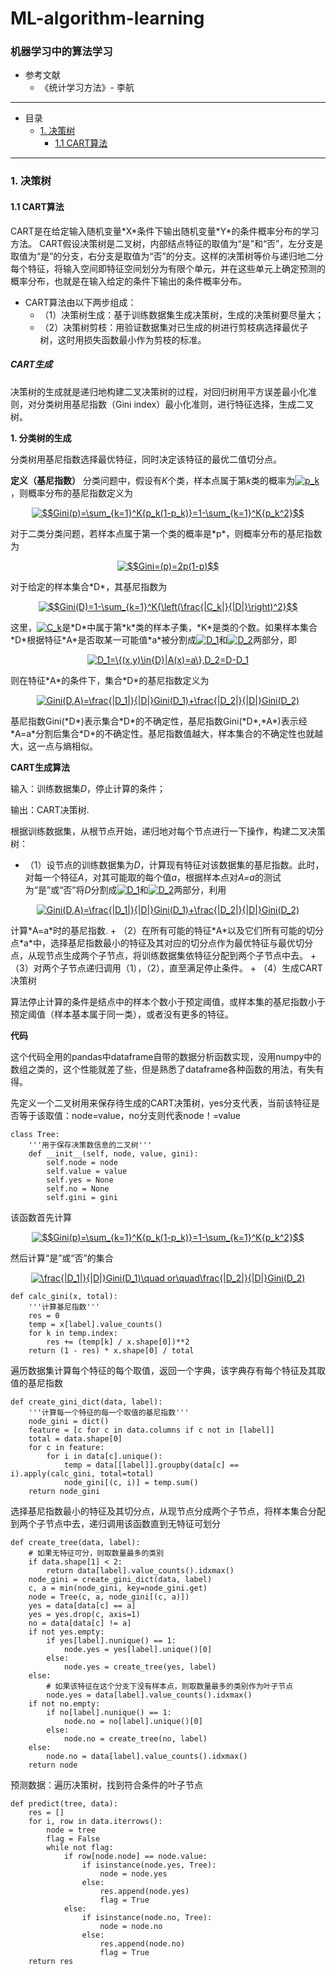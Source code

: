 # ML-algorithm-learning
### 机器学习中的算法学习
+ 参考文献
    + 《统计学习方法》- 李航
--------------------------------
+ 目录
    + [1. 决策树](###1)
        + [1.1 CART算法](####1.1)
--------------------------------
<h3 id='1'>1. 决策树</h3>
<h4 id='1.1'>1.1 CART算法</h4>
CART是在给定输入随机变量*X*条件下输出随机变量*Y*的条件概率分布的学习方法。
CART假设决策树是二叉树，内部结点特征的取值为“是”和“否”，左分支是取值为“是”的分支，右分支是取值为“否”的分支。这样的决策树等价与递归地二分每个特征，将输入空间即特征空间划分为有限个单元，并在这些单元上确定预测的概率分布，也就是在输入给定的条件下输出的条件概率分布。

+ CART算法由以下两步组成：
    + （1）决策树生成：基于训练数据集生成决策树，生成的决策树要尽量大；
    + （2）决策树剪枝：用验证数据集对已生成的树进行剪枝病选择最优子树，这时用损失函数最小作为剪枝的标准。

##### CART生成
决策树的生成就是递归地构建二叉决策树的过程，对回归树用平方误差最小化准则，对分类树用基尼指数（Gini index）最小化准则，进行特征选择，生成二叉树。

**1. 分类树的生成**

分类树用基尼指数选择最优特征，同时决定该特征的最优二值切分点。

**定义（基尼指数）**
分类问题中，假设有*K*个类，样本点属于第*k*类的概率为<a href="https://www.codecogs.com/eqnedit.php?latex=p_k" target="_blank"><img src="https://latex.codecogs.com/png.latex?p_k" title="p_k" /></a>，则概率分布的基尼指数定义为
<p align="center"><a href="https://www.codecogs.com/eqnedit.php?latex=$Gini(p)=\sum_{k=1}^K{p_k(1-p_k)}=1-\sum_{k=1}^K{p_k^2}$$" target="_blank"><img src="https://latex.codecogs.com/png.latex?$Gini(p)=\sum_{k=1}^K{p_k(1-p_k)}=1-\sum_{k=1}^K{p_k^2}$$" title="$$Gini(p)=\sum_{k=1}^K{p_k(1-p_k)}=1-\sum_{k=1}^K{p_k^2}$$" /></a></p>
对于二类分类问题，若样本点属于第一个类的概率是*p*，则概率分布的基尼指数为
<p align="center"><a href="https://www.codecogs.com/eqnedit.php?latex=$$Gini=(p)=2p(1-p)$$" target="_blank"><img src="https://latex.codecogs.com/png.latex?$$Gini=(p)=2p(1-p)$$" title="$$Gini=(p)=2p(1-p)$$" /></a></p>
对于给定的样本集合*D*，其基尼指数为
<p align="center"><a href="https://www.codecogs.com/eqnedit.php?latex=$$Gini(D)=1-\sum_{k=1}^K{\left(\frac{|C_k|}{|D|}\right)^2}$$" target="_blank"><img src="https://latex.codecogs.com/png.latex?$$Gini(D)=1-\sum_{k=1}^K{\left(\frac{|C_k|}{|D|}\right)^2}$$" title="$$Gini(D)=1-\sum_{k=1}^K{\left(\frac{|C_k|}{|D|}\right)^2}$$" /></a></p>
这里，<a href="https://www.codecogs.com/eqnedit.php?latex=C_k" target="_blank"><img src="https://latex.codecogs.com/png.latex?C_k" title="C_k" /></a>是*D*中属于第*k*类的样本子集，*K*是类的个数。如果样本集合*D*根据特征*A*是否取某一可能值*a*被分割成<a href="https://www.codecogs.com/eqnedit.php?latex=D_1" target="_blank"><img src="https://latex.codecogs.com/png.latex?D_1" title="D_1" /></a>和<a href="https://www.codecogs.com/eqnedit.php?latex=D_2" target="_blank"><img src="https://latex.codecogs.com/png.latex?D_2" title="D_2" /></a>两部分，即
<p align="center"><a href="https://www.codecogs.com/eqnedit.php?latex=D_1=\{(x,y)\in{D}|A(x)=a\},D_2=D-D_1" target="_blank"><img src="https://latex.codecogs.com/png.latex?D_1=\{(x,y)\in{D}|A(x)=a\},D_2=D-D_1" title="D_1=\{(x,y)\in{D}|A(x)=a\},D_2=D-D_1" /></a></p>
则在特征*A*的条件下，集合*D*的基尼指数定义为
<p align="center"><a href="https://www.codecogs.com/eqnedit.php?latex=Gini(D,A)=\frac{|D_1|}{|D|}Gini(D_1)&plus;\frac{|D_2|}{|D|}Gini(D_2)" target="_blank"><img src="https://latex.codecogs.com/png.latex?Gini(D,A)=\frac{|D_1|}{|D|}Gini(D_1)&plus;\frac{|D_2|}{|D|}Gini(D_2)" title="Gini(D,A)=\frac{|D_1|}{|D|}Gini(D_1)+\frac{|D_2|}{|D|}Gini(D_2)" /></a></p>
基尼指数Gini(*D*)表示集合*D*的不确定性，基尼指数Gini(*D*,*A*)表示经*A=a*分割后集合*D*的不确定性。基尼指数值越大，样本集合的不确定性也就越大，这一点与熵相似。

**CART生成算法**

输入：训练数据集*D*，停止计算的条件；

输出：CART决策树.

根据训练数据集，从根节点开始，递归地对每个节点进行一下操作，构建二叉决策树：

+ （1）设节点的训练数据集为*D*，计算现有特征对该数据集的基尼指数。此时，对每一个特征*A*，对其可能取的每个值*a*，根据样本点对*A=a*的测试为“是”或“否”将*D*分割成<a href="https://www.codecogs.com/eqnedit.php?latex=D_1" target="_blank"><img src="https://latex.codecogs.com/png.latex?D_1" title="D_1" /></a>和<a href="https://www.codecogs.com/eqnedit.php?latex=D_2" target="_blank"><img src="https://latex.codecogs.com/png.latex?D_2" title="D_2" /></a>两部分，利用
<p align="center"><a href="https://www.codecogs.com/eqnedit.php?latex=Gini(D,A)=\frac{|D_1|}{|D|}Gini(D_1)&plus;\frac{|D_2|}{|D|}Gini(D_2)" target="_blank"><img src="https://latex.codecogs.com/png.latex?Gini(D,A)=\frac{|D_1|}{|D|}Gini(D_1)&plus;\frac{|D_2|}{|D|}Gini(D_2)" title="Gini(D,A)=\frac{|D_1|}{|D|}Gini(D_1)+\frac{|D_2|}{|D|}Gini(D_2)" /></a></p>
计算*A=a*时的基尼指数.
+ （2）在所有可能的特征*A*以及它们所有可能的切分点*a*中，选择基尼指数最小的特征及其对应的切分点作为最优特征与最优切分点，从现节点生成两个子节点，将训练数据集依特征分配到两个子节点中去。
+ （3）对两个子节点递归调用（1），（2），直至满足停止条件。
+ （4）生成CART决策树

算法停止计算的条件是结点中的样本个数小于预定阈值，或样本集的基尼指数小于预定阈值（样本基本属于同一类），或者没有更多的特征。

**代码**

这个代码全用的pandas中dataframe自带的数据分析函数实现，没用numpy中的数组之类的，这个性能就差了些，但是熟悉了dataframe各种函数的用法，有失有得。

先定义一个二叉树用来保存待生成的CART决策树，yes分支代表，当前该特征是否等于该取值：node=value，no分支则代表node！=value

```
class Tree:
    '''用于保存决策数信息的二叉树'''
    def __init__(self, node, value, gini):
        self.node = node
        self.value = value
        self.yes = None
        self.no = None
        self.gini = gini
```
该函数首先计算
<p align="center"><a href="https://www.codecogs.com/eqnedit.php?latex=$Gini(p)=\sum_{k=1}^K{p_k(1-p_k)}=1-\sum_{k=1}^K{p_k^2}$$" target="_blank"><img src="https://latex.codecogs.com/png.latex?$Gini(p)=\sum_{k=1}^K{p_k(1-p_k)}=1-\sum_{k=1}^K{p_k^2}$$" title="$$Gini(p)=\sum_{k=1}^K{p_k(1-p_k)}=1-\sum_{k=1}^K{p_k^2}$$" /></a></p>

然后计算“是”或“否”的集合
<p align="center"><a href="https://www.codecogs.com/eqnedit.php?latex=\frac{|D_1|}{|D|}Gini(D_1)\quad&space;or\quad\frac{|D_2|}{|D|}Gini(D_2)" target="_blank"><img src="https://latex.codecogs.com/png.latex?\frac{|D_1|}{|D|}Gini(D_1)\quad&space;or\quad\frac{|D_2|}{|D|}Gini(D_2)" title="\frac{|D_1|}{|D|}Gini(D_1)\quad or\quad\frac{|D_2|}{|D|}Gini(D_2)" /></a></p>

```
def calc_gini(x, total):
    '''计算基尼指数'''
    res = 0
    temp = x[label].value_counts()
    for k in temp.index:
        res += (temp[k] / x.shape[0])**2
    return (1 - res) * x.shape[0] / total
```
遍历数据集计算每个特征的每个取值，返回一个字典，该字典存有每个特征及其取值的基尼指数
```
def create_gini_dict(data, label):
    '''计算每一个特征的每一个取值的基尼指数'''
    node_gini = dict()
    feature = [c for c in data.columns if c not in [label]]
    total = data.shape[0]
    for c in feature:
        for i in data[c].unique():
            temp = data[[label]].groupby(data[c] == i).apply(calc_gini, total=total)
            node_gini[(c, i)] = temp.sum()
    return node_gini
```
选择基尼指数最小的特征及其切分点，从现节点分成两个子节点，将样本集合分配到两个子节点中去，递归调用该函数直到无特征可划分
```
def create_tree(data, label):
    # 如果无特征可分，则取数量最多的类别
    if data.shape[1] < 2:
        return data[label].value_counts().idxmax()        
    node_gini = create_gini_dict(data, label)
    c, a = min(node_gini, key=node_gini.get)
    node = Tree(c, a, node_gini[(c, a)])
    yes = data[data[c] == a]
    yes = yes.drop(c, axis=1)
    no = data[data[c] != a]
    if not yes.empty:
        if yes[label].nunique() == 1:
            node.yes = yes[label].unique()[0]
        else:
            node.yes = create_tree(yes, label)
    else:
        # 如果该特征在这个分支下没有样本点，则取数量最多的类别作为叶子节点
        node.yes = data[label].value_counts().idxmax()        
    if not no.empty:
        if no[label].nunique() == 1:
            node.no = no[label].unique()[0]
        else:
            node.no = create_tree(no, label)
    else:
        node.no = data[label].value_counts().idxmax()        
    return node
```
预测数据：遍历决策树，找到符合条件的叶子节点
```
def predict(tree, data):
    res = []
    for i, row in data.iterrows():
        node = tree
        flag = False
        while not flag:
            if row[node.node] == node.value:
                if isinstance(node.yes, Tree):
                    node = node.yes
                else:
                    res.append(node.yes)
                    flag = True
            else:
                if isinstance(node.no, Tree):
                    node = node.no
                else:
                    res.append(node.no)
                    flag = True
    return res
```